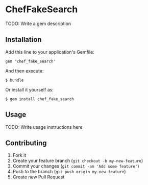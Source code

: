 # ChefFakeSearch

TODO: Write a gem description

## Installation

Add this line to your application's Gemfile:

    gem 'chef_fake_search'

And then execute:

    $ bundle

Or install it yourself as:

    $ gem install chef_fake_search

## Usage

TODO: Write usage instructions here

## Contributing

1. Fork it
2. Create your feature branch (`git checkout -b my-new-feature`)
3. Commit your changes (`git commit -am 'Add some feature'`)
4. Push to the branch (`git push origin my-new-feature`)
5. Create new Pull Request
